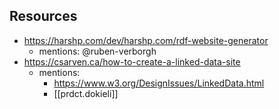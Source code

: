 
## Resources

- https://harshp.com/dev/harshp.com/rdf-website-generator
  - mentions: @ruben-verborgh
- https://csarven.ca/how-to-create-a-linked-data-site
  - mentions: 
    - https://www.w3.org/DesignIssues/LinkedData.html
    - [[prdct.dokieli]]
